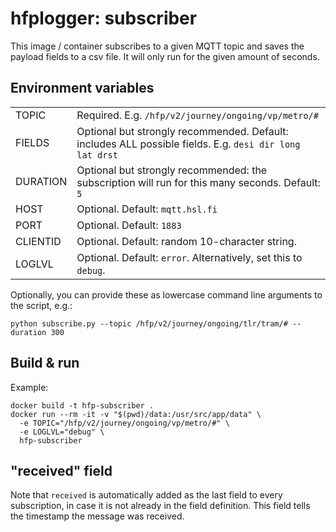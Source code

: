 # hfplogger: subscriber

This image / container subscribes to a given MQTT topic and saves the payload fields to a csv file.
It will only run for the given amount of seconds.

## Environment variables

|          	|                                                                                                          	|
|----------	|---------------------------------------------------------------------------------------------------------	|
| TOPIC    	| Required. E.g. `/hfp/v2/journey/ongoing/vp/metro/#`                                                      	|
| FIELDS   	| Optional but strongly recommended. Default: includes ALL possible fields. E.g. `desi dir long lat drst` 	|
| DURATION 	| Optional but strongly recommended: the subscription will run for this many seconds. Default: `5`         	|
| HOST     	| Optional. Default: `mqtt.hsl.fi`                                                                        	|
| PORT     	| Optional. Default: `1883`                                                                               	|
| CLIENTID 	| Optional. Default: random 10-character string.                                                          	|
| LOGLVL   	| Optional. Default: `error`. Alternatively, set this to `debug`.                                         	|

Optionally, you can provide these as lowercase command line arguments to the script, e.g.:

```
python subscribe.py --topic /hfp/v2/journey/ongoing/tlr/tram/# --duration 300
```

## Build & run

Example:

```
docker build -t hfp-subscriber .
docker run --rm -it -v "$(pwd)/data:/usr/src/app/data" \
  -e TOPIC="/hfp/v2/journey/ongoing/vp/metro/#" \
  -e LOGLVL="debug" \
  hfp-subscriber
```

## "received" field

Note that `received` is automatically added as the last field to every subscription, in case it is not already in the field definition.
This field tells the timestamp the message was received.
